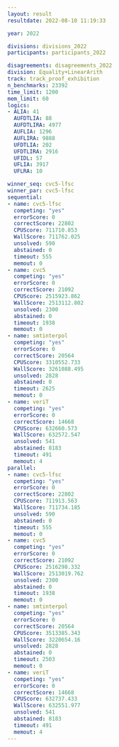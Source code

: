 ```yaml
---
layout: result
resultdate: 2022-08-10 11:19:33

year: 2022

divisions: divisions_2022
participants: participants_2022

disagreements: disagreements_2022
division: Equality+LinearArith
track: track_proof_exhibition
n_benchmarks: 23392
time_limit: 1200
mem_limit: 60
logics:
- ALIA: 41
  AUFDTLIA: 88
  AUFDTLIRA: 4977
  AUFLIA: 1296
  AUFLIRA: 9888
  UFDTLIA: 202
  UFDTLIRA: 2916
  UFIDL: 57
  UFLIA: 3917
  UFLRA: 10

winner_seq: cvc5-lfsc
winner_par: cvc5-lfsc
sequential:
- name: cvc5-lfsc
  competing: "yes"
  errorScore: 0
  correctScore: 22802
  CPUScore: 711710.853
  WallScore: 711762.025
  unsolved: 590
  abstained: 0
  timeout: 555
  memout: 0
- name: cvc5
  competing: "yes"
  errorScore: 0
  correctScore: 21092
  CPUScore: 2515923.862
  WallScore: 2513112.802
  unsolved: 2300
  abstained: 0
  timeout: 1938
  memout: 0
- name: smtinterpol
  competing: "yes"
  errorScore: 0
  correctScore: 20564
  CPUScore: 3310552.733
  WallScore: 3261088.495
  unsolved: 2828
  abstained: 0
  timeout: 2625
  memout: 0
- name: veriT
  competing: "yes"
  errorScore: 0
  correctScore: 14668
  CPUScore: 632660.573
  WallScore: 632572.547
  unsolved: 541
  abstained: 8183
  timeout: 491
  memout: 4
parallel:
- name: cvc5-lfsc
  competing: "yes"
  errorScore: 0
  correctScore: 22802
  CPUScore: 711913.563
  WallScore: 711734.185
  unsolved: 590
  abstained: 0
  timeout: 555
  memout: 0
- name: cvc5
  competing: "yes"
  errorScore: 0
  correctScore: 21092
  CPUScore: 2516298.332
  WallScore: 2513019.762
  unsolved: 2300
  abstained: 0
  timeout: 1938
  memout: 0
- name: smtinterpol
  competing: "yes"
  errorScore: 0
  correctScore: 20564
  CPUScore: 3513385.343
  WallScore: 3220654.16
  unsolved: 2828
  abstained: 0
  timeout: 2503
  memout: 0
- name: veriT
  competing: "yes"
  errorScore: 0
  correctScore: 14668
  CPUScore: 632737.433
  WallScore: 632551.977
  unsolved: 541
  abstained: 8183
  timeout: 491
  memout: 4
---
```

